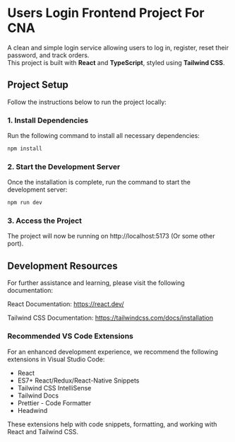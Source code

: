 # Users Login Frontend Project For CNA

A clean and simple login service allowing users to log in, register, reset their password, and track orders.  
This project is built with **React** and **TypeScript**, styled using **Tailwind CSS**.

## Project Setup

Follow the instructions below to run the project locally:

### 1. Install Dependencies

Run the following command to install all necessary dependencies:

```bash
npm install
```

### 2. Start the Development Server

Once the installation is complete, run the command to start the development server:

```bash
npm run dev
```

### 3. Access the Project

The project will now be running on http://localhost:5173 (Or some other port).

## Development Resources

For further assistance and learning, please visit the following documentation:

React Documentation: https://react.dev/

Tailwind CSS Documentation: https://tailwindcss.com/docs/installation

### Recommended VS Code Extensions

For an enhanced development experience, we recommend the following extensions in Visual Studio Code:

- React
- ES7+ React/Redux/React-Native Snippets
- Tailwind CSS IntelliSense
- Tailwind Docs
- Prettier - Code Formatter
- Headwind

These extensions help with code snippets, formatting, and working with React and Tailwind CSS.
